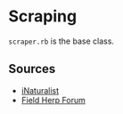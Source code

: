 # Scraping

`scraper.rb` is the base class.

## Sources

* [iNaturalist](https://api.inaturalist.org/v1/docs/#!/Observations/get_observations)
* [Field Herp Forum](https://www.fieldherpforum.com/forum/viewforum.php?f=2)